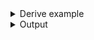 <details><summary>Derive example</summary>

```no_run
#[derive(Debug, Clone, Bpaf)]
#[bpaf(options)]
pub struct Options {
    /// A custom switch
    #[bpaf(short, switch)]
    switch: bool,

    /// Custom number
    #[bpaf(positional("NUM"))]
    argument: usize,
}

fn main() {
    println!("{:?}", options().run())
}
```

</details>
<details><summary>Output</summary>

`bpaf` generates help message with a short name only as described


<div class='bpaf-doc'>
$ app --help<br>
<p><b>Usage</b>: <tt><b>app</b></tt> [<tt><b>-s</b></tt>] <tt><i>NUM</i></tt></p><p><div>
<b>Available positional items:</b></div><dl><dt><tt><i>NUM</i></tt></dt>
<dd>Custom number</dd>
</dl>
</p><p><div>
<b>Available options:</b></div><dl><dt><tt><b>-s</b></tt></dt>
<dd>A custom switch</dd>
<dt><tt><b>-h</b></tt>, <tt><b>--help</b></tt></dt>
<dd>Prints help information</dd>
</dl>
</p>
<style>
div.bpaf-doc {
    padding: 14px;
    background-color:var(--code-block-background-color);
    font-family: "Source Code Pro", monospace;
    margin-bottom: 0.75em;
}
div.bpaf-doc dt { margin-left: 1em; }
div.bpaf-doc dd { margin-left: 3em; }
div.bpaf-doc dl { margin-top: 0; padding-left: 1em; }
div.bpaf-doc  { padding-left: 1em; }
</style>
</div>


And accepts the short name only


<div class='bpaf-doc'>
$ app -s 42<br>
Options { switch: true, argument: 42 }
</div>


long name is missing


<div class='bpaf-doc'>
$ app --switch 42<br>
<b>Error:</b> expected <tt><i>NUM</i></tt>, got <b>--switch</b>. Pass <tt><b>--help</b></tt> for usage information
<style>
div.bpaf-doc {
    padding: 14px;
    background-color:var(--code-block-background-color);
    font-family: "Source Code Pro", monospace;
    margin-bottom: 0.75em;
}
div.bpaf-doc dt { margin-left: 1em; }
div.bpaf-doc dd { margin-left: 3em; }
div.bpaf-doc dl { margin-top: 0; padding-left: 1em; }
div.bpaf-doc  { padding-left: 1em; }
</style>
</div>

</details>